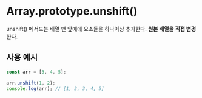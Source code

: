 # Array.prototype.unshift()

unshift() 메서드는 배열 맨 앞에에 요소들을 하나이상 추가한다. **원본 배열을 직접 변경**한다.

## 사용 예시
```javascript
const arr = [3, 4, 5];

arr.unshift(1, 2);
console.log(arr); // [1, 2, 3, 4, 5]
```
